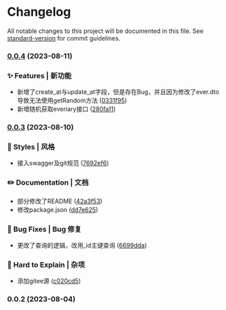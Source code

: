 # Changelog

All notable changes to this project will be documented in this file. See [standard-version](https://github.com/conventional-changelog/standard-version) for commit guidelines.

### [0.0.4](https://github.com/wemsx/everiary/compare/v0.0.3...v0.0.4) (2023-08-11)


### ✨ Features | 新功能

* 新增了create_at与update_at字段，但是存在Bug，并且因为修改了ever.dto导致无法使用getRandom方法 ([0331f95](https://github.com/wemsx/everiary/commit/0331f95ca5e004b9b1c05c6ffdb58f2f6a33ef40))
* 新增随机获取everiary接口 ([280fa11](https://github.com/wemsx/everiary/commit/280fa11f3bc16c5c7d4a5635718926309dfc6543))

### [0.0.3](https://github.com/wemsx/everiary/compare/v0.0.2...v0.0.3) (2023-08-10)


### 💄 Styles | 风格

* 接入swagger及git规范 ([7692ef6](https://github.com/wemsx/everiary/commit/7692ef6b4229dd9d4d8e4370f71a4514cb5c7e7d))


### ✏️ Documentation | 文档

* 部分修改了README ([42a3f53](https://github.com/wemsx/everiary/commit/42a3f534188c901749783a9a8d4de5ced80d4ae5))
* 修改package.json ([dd7e625](https://github.com/wemsx/everiary/commit/dd7e625a48b7816f4273bcc19241db76789ca093))


### 🐛 Bug Fixes | Bug 修复

* 更改了查询的逻辑，改用_id主键查询 ([6699dda](https://github.com/wemsx/everiary/commit/6699ddaa638e6b27b1750e936a276f4191417f67))


### 👻 Hard to Explain | 杂项

* 添加gitee源 ([c020cd5](https://github.com/wemsx/everiary/commit/c020cd5fe7945c8cce30f4ee0b3d8666d48689fb))

### 0.0.2 (2023-08-04)
